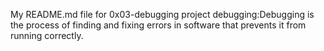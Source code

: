 My README.md file for 0x03-debugging project
debugging:Debugging is the process of finding and fixing errors in software that prevents it from running correctly.
